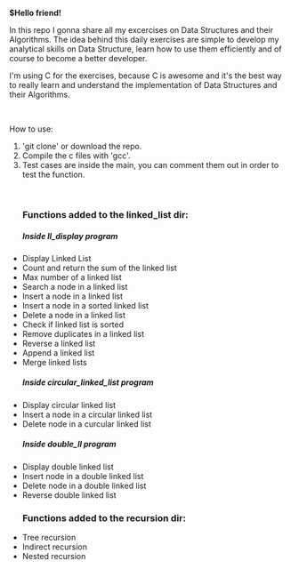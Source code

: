 <strong>$Hello friend!</strong> <br>

In this repo I gonna share all my excercises on Data Structures and their Algorithms.
The idea behind this daily exercises are simple to develop my analytical skills on Data Structure, learn how to use them efficiently and of course to become a better developer.
<br>


I'm using C for the exercises, because C is awesome and it's the best way to really learn and understand the implementation of Data Structures and their Algorithms. 

<br>

How to use:

1. 'git clone' or download the repo.
2. Compile the c files with 'gcc'.
3. Test cases are inside the main, you can comment them out in order to test the function.

<br>

<ul>
  <h3>Functions added to the linked_list dir:</h3>
  <h5>Inside ll_display program</h5>
  <li>Display Linked List</li>
  <li>Count and return the sum of the linked list</li>
  <li>Max number of a linked list</li>
  <li>Search a node in a linked list</li>
  <li>Insert a node in a linked list</li>
  <li>Insert a node in a sorted linked list</li>
  <li>Delete a node in a linked list</li>
  <li>Check if linked list is sorted</li>
  <li>Remove duplicates in a linked list</li>
  <li>Reverse a linked list</li>
  <li>Append a linked list</li>
  <li>Merge linked lists</li>
  <p></p>
  <h5>Inside circular_linked_list program</h5>
  <li>Display circular linked list</li>
  <li>Insert a node in a circular linked list</li>
  <li>Delete node in a curcular linked list</li>
  <h5>Inside double_ll program</h5>
  <li>Display double linked list</li>
  <li>Insert node in a double linked list</li>
  <li>Delete node in a double linked list</li>
  <li>Reverse double linked list</li>
</ul>

<ul>
  <h3>Functions added to the recursion dir:</h3>
  <li>Tree recursion</li>
  <li>Indirect recursion</li>
  <li>Nested recursion</li>
</ul>

